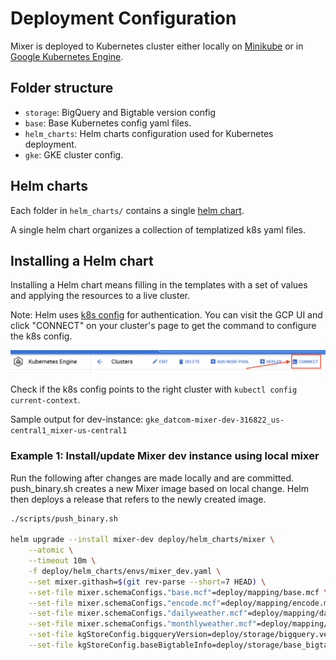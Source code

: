 # Deployment Configuration

Mixer is deployed to Kubernetes cluster either locally on
[Minikube](https://minikube.sigs.k8s.io/docs/) or in
[Google Kubernetes Engine](https://cloud.google.com/kubernetes-engine).

## Folder structure

- `storage`: BigQuery and Bigtable version config
- `base`: Base Kubernetes config yaml files.
- `helm_charts`: Helm charts configuration used for Kubernetes deployment.
- `gke`: GKE cluster config.

## Helm charts

Each folder in `helm_charts/` contains a single
[helm chart](https://helm.sh/docs/topics/charts/).

A single helm chart organizes a collection of templatized k8s yaml files.

## Installing a Helm chart

Installing a Helm chart means filling in the templates with a set of values and
applying the resources to a live cluster.

Note: Helm uses
[k8s config](https://cloud.google.com/kubernetes-engine/docs/how-to/cluster-access-for-kubectl)
for authentication. You can visit the GCP UI and click "CONNECT" on your
cluster's page to get the command to configure the k8s config.

![Alt text](gke_connect.png?raw=true "credentials")

Check if the k8s config points to the right cluster with `kubectl config current-context`.

Sample output for dev-instance:
`gke_datcom-mixer-dev-316822_us-central1_mixer-us-central1`

### Example 1: Install/update Mixer dev instance using local mixer

Run the following after changes are made locally and are committed.
push_binary.sh creates a new Mixer image based on local change. Helm then
deploys a release that refers to the newly created image.

```sh
./scripts/push_binary.sh

helm upgrade --install mixer-dev deploy/helm_charts/mixer \
    --atomic \
    --timeout 10m \
    -f deploy/helm_charts/envs/mixer_dev.yaml \
    --set mixer.githash=$(git rev-parse --short=7 HEAD) \
    --set-file mixer.schemaConfigs."base.mcf"=deploy/mapping/base.mcf \
    --set-file mixer.schemaConfigs."encode.mcf"=deploy/mapping/encode.mcf \
    --set-file mixer.schemaConfigs."dailyweather.mcf"=deploy/mapping/dailyweather.mcf \
    --set-file mixer.schemaConfigs."monthlyweather.mcf"=deploy/mapping/monthlyweather.mcf \
    --set-file kgStoreConfig.bigqueryVersion=deploy/storage/bigquery.version \
    --set-file kgStoreConfig.baseBigtableInfo=deploy/storage/base_bigtable_info.yaml
```
